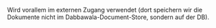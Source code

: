 Wird vorallem im externen Zugang verwendet (dort speichern wir die Dokumente nicht im Dabbawala-Document-Store, sondern
auf der DB).